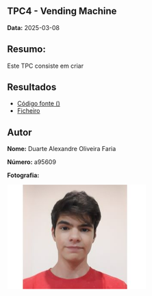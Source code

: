 ## TPC4 - Vending Machine

**Data:** 2025-03-08

## Resumo: 
Este TPC consiste em criar 

## Resultados
- [Código fonte ()]()
- [Ficheiro ]()

## Autor

**Nome:** Duarte Alexandre Oliveira Faria

**Número:** a95609

**Fotografia:**

![Fotografia do Autor](TPC1\20200928.jpg)